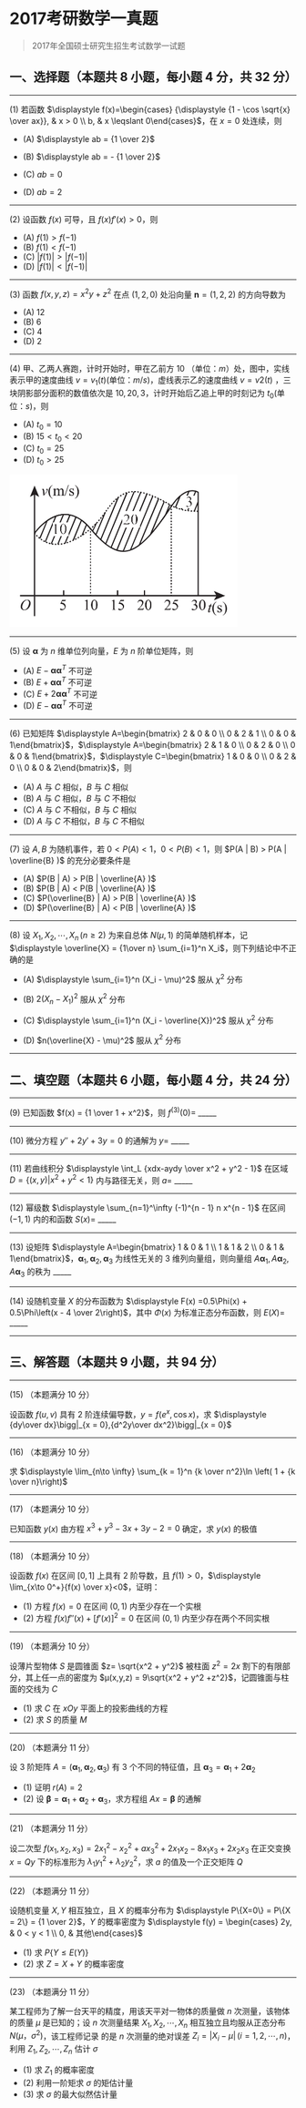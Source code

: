 # 2017考研数学一真题

[annotation]: <id> (24922053-69e8-4bd8-8e51-426237cd619a)
[annotation]: <status> (public)
[annotation]: <create_time> (2021-03-07 11:21:51)
[annotation]: <category> (数学理论)
[annotation]: <tags> (考研数学)
[annotation]: <comments> (true)
[annotation]: <topic> (考研数学一真题)
[annotation]: <index> (-2017)
[annotation]: <url> (http://blog.ccyg.studio/article/24922053-69e8-4bd8-8e51-426237cd619a)

> 2017年全国硕士研究生招生考试数学一试题

## 一、选择题（本题共 8 小题，每小题 4 分，共 32 分）

---

(1) 若函数 $\displaystyle f(x)=\begin{cases} {\displaystyle {1 - \cos \sqrt{x} \over ax}}, & x > 0 \\ b, & x \leqslant 0\end{cases}$，在 $x = 0$ 处连续，则


- (A) $\displaystyle ab = {1 \over 2}$

- (B) $\displaystyle ab = - {1 \over 2}$

- (C) $\displaystyle ab = 0$

- (D) $\displaystyle ab = 2$

---

(2) 设函数 $f(x)$ 可导，且 $f(x)f'(x) > 0$，则

- (A) $f(1) > f(-1)$
- (B) $f(1) < f(-1)$
- (C) $|f(1)| > |f(-1)|$
- (D) $|f(1)| < |f(-1)|$

---

(3) 函数 $f(x, y, z) = x^2y + z^2$ 在点  $(1,2,0)$ 处沿向量 $\boldsymbol{n} = (1,2,2)$ 的方向导数为

- (A) $12$
- (B) $6$
- (C) $4$
- (D) $2$

---

(4) 甲、乙两人赛跑，计时开始时，甲在乙前方 $10$ （单位：$m$）处，图中，实线表示甲的速度曲线 $v = v_1(t)$(单位：$m/s$)，虚线表示乙的速度曲线 $v = v2(t)$ ，三块阴影部分面积的数值依次是 $10,20,3$，计时开始后乙追上甲的时刻记为 $t_0$(单位：$s$)，则


- (A) $t_0 = 10$
- (B) $15 < t_0 <20$
- (C) $t_0 = 25$
- (D) $t_0 > 25$

<img class='ui image' src="./images/2017-1.png" style='max-width: 400px'/>

---

(5) 设 $\boldsymbol{\alpha}$ 为 $n$ 维单位列向量，$E$ 为 $n$ 阶单位矩阵，则

- (A) $E -\boldsymbol{\alpha}\boldsymbol{\alpha}^T$ 不可逆
- (B) $E + \boldsymbol{\alpha}\boldsymbol{\alpha}^T$ 不可逆
- (C) $E + 2\boldsymbol{\alpha}\boldsymbol{\alpha}^T$ 不可逆
- (D) $E - \boldsymbol{\alpha}\boldsymbol{\alpha}^T$ 不可逆

---

(6) 已知矩阵 $\displaystyle A=\begin{bmatrix} 2 & 0 & 0 \\ 0 & 2 & 1 \\ 0 & 0 & 1\end{bmatrix}$，$\displaystyle A=\begin{bmatrix} 2 & 1 & 0 \\ 0 & 2 & 0 \\ 0 & 0 & 1\end{bmatrix}$，$\displaystyle C=\begin{bmatrix} 1 & 0 & 0 \\ 0 & 2 & 0 \\ 0 & 0 & 2\end{bmatrix}$，则

- (A) $A$ 与 $C$ 相似，$B$ 与 $C$ 相似
- (B) $A$ 与 $C$ 相似，$B$ 与 $C$ 不相似
- (C) $A$ 与 $C$ 不相似，$B$ 与 $C$ 相似
- (D) $A$ 与 $C$ 不相似，$B$ 与 $C$ 不相似

---

(7) 设 $A,B$ 为随机事件，若 $0< P(A) <1$，$0<P(B) < 1$，则 $P(A | B) > P(A | \overline{B} )$ 的充分必要条件是

- (A) $P(B | A) > P(B | \overline{A} )$
- (B) $P(B | A) < P(B | \overline{A} )$
- (C) $P(\overline{B} | A) > P(B | \overline{A} )$
- (D) $P(\overline{B} | A) < P(B | \overline{A} )$

---

(8) 设 $X_1,X_2, \cdots, X_n\,(n \geqslant 2)$ 为来自总体 $N(\mu,1)$ 的简单随机样本，记 $\displaystyle \overline{X} = {1\over n} \sum_{i=1}^n X_i$，则下列结论中不正确的是

- (A) $\displaystyle \sum_{i=1}^n (X_i - \mu)^2$ 服从 $\chi^2$ 分布

- (B) $2(X_n -X_1)^2$ 服从 $\chi^2$ 分布

- (C) $\displaystyle \sum_{i=1}^n (X_i - \overline{X})^2$ 服从 $\chi^2$ 分布

- (D) $n(\overline{X} - \mu)^2$ 服从 $\chi^2$ 分布

---

## 二、填空题（本题共 6 小题，每小题 4 分，共 24 分）

---

(9) 已知函数 $f(x) = {1 \over 1 + x^2}$，则 $f^{(3)} (0) =$ \_\_\_\_\_

---

(10) 微分方程 $y'' + 2y'+ 3y =0$ 的通解为 $y=$ \_\_\_\_\_

---

(11) 若曲线积分 $\displaystyle \int_L {xdx-aydy \over x^2 + y^2 - 1}$ 在区域 $D = \{(x, y) | x^2 + y^2 < 1 \}$ 内与路径无关，则 $a=$ \_\_\_\_\_

---

(12) 幂级数 $\displaystyle \sum_{n=1}^\infty (-1)^{n - 1} n x^{n - 1}$ 在区间 $(-1, 1)$ 内的和函数 $S(x)=$ \_\_\_\_\_

---

(13) 设矩阵  $\displaystyle A=\begin{bmatrix} 1 & 0 & 1 \\ 1 & 1 & 2 \\ 0 & 1 & 1\end{bmatrix}$，$\boldsymbol{\alpha}_1,\boldsymbol{\alpha}_2,\boldsymbol{\alpha}_3$ 为线性无关的 $3$ 维列向量组，则向量组 $A\boldsymbol{\alpha}_1,A\boldsymbol{\alpha}_2,A\boldsymbol{\alpha}_3$ 的秩为 \_\_\_\_\_


---

(14) 设随机变量 $X$ 的分布函数为 $\displaystyle F(x) =0.5\Phi(x) + 0.5\Phi\left(x - 4 \over 2\right)$，其中 $\Phi(x)$ 为标准正态分布函数，则 $E(X)=$ \_\_\_\_\_

---

## 三、解答题（本题共 9 小题，共 94 分）

---

(15) （本题满分 10 分）

设函数 $f(u,v)$ 具有 $2$ 阶连续偏导数，$y = f(e^x, \cos x)$，求 $\displaystyle {dy\over dx}\bigg|_{x = 0},{d^2y\over dx^2}\bigg|_{x = 0}$

---

(16) （本题满分 10 分）

求 $\displaystyle \lim_{n\to \infty} \sum_{k = 1}^n {k \over n^2}\ln \left( 1 + {k \over n}\right)$

---

(17) （本题满分 10 分）

已知函数 $y(x)$ 由方程 $x^3 + y^3 - 3x + 3y -2 =0$ 确定，求 $y(x)$ 的极值

---

(18) （本题满分 10 分）

设函数 $f(x)$ 在区间 $[0, 1]$ 上具有 $2$ 阶导数，且 $f(1) > 0$，$\displaystyle \lim_{x\to 0^+}{f(x) \over x}<0$，证明：

- (1) 方程 $f(x) = 0$ 在区间 $(0, 1)$ 内至少存在一个实根
- (2) 方程 $f(x)f''(x) + [f'(x)]^2 = 0$ 在区间 $(0, 1)$ 内至少存在两个不同实根

---

(19) （本题满分 10 分）

设薄片型物体 $S$ 是圆锥面 $z= \sqrt{x^2 + y^2}$ 被柱面 $z^2=2x$ 割下的有限部分，其上任一点的密度为 $μ(x,y,z) = 9\sqrt{x^2 + y^2 +z^2}$，记圆锥面与柱面的交线为 $C$

- (1) 求 $C$ 在 $xOy$ 平面上的投影曲线的方程
- (2) 求 $S$ 的质量 $M$

---

(20) （本题满分 11 分）

设 $3$ 阶矩阵 $A=(\boldsymbol{\alpha}_1,\boldsymbol{\alpha}_2,\boldsymbol{\alpha}_3)$ 有 $3$ 个不同的特征值，且 $\boldsymbol{\alpha}_3 = \boldsymbol{\alpha}_1 + 2\boldsymbol{\alpha}_2$

- (1) 证明 $r(A) = 2$
- (2) 设 $\boldsymbol{\beta} = \boldsymbol{\alpha}_1 + \boldsymbol{\alpha}_2 + \boldsymbol{\alpha}_3$，求方程组 $Ax =\boldsymbol{\beta}$ 的通解

---

(21) （本题满分 11 分）

设二次型 $f(x_1,x_2,x_3) = 2x_1^2 - x_2^2 + ax_3^2 + 2x_1x_2 - 8x_1x_3 + 2x_2x_3$ 在正交变换 $x = Qy$ 下的标准形为 $\lambda_1y_1^2 + \lambda_2y_2^2$，求 $a$ 的值及一个正交矩阵 $Q$

---

(22) （本题满分 11 分）

设随机变量 $X,Y$ 相互独立，且 $X$ 的概率分布为 $\displaystyle P\{X=0\} = P\{X = 2\} = {1 \over 2}$，$Y$ 的概率密度为 $\displaystyle f(y) = \begin{cases} 2y, & 0 < y < 1 \\ 0, & 其他\end{cases}$

- (1) 求 $P\{ Y \leqslant E(Y)\}$
- (2) 求 $Z=X+Y$ 的概率密度

---

(23) （本题满分 11 分）

某工程师为了解一台天平的精度，用该天平对一物体的质量做 $n$ 次测量，该物体的质量 $\mu$ 是已知的；设 $n$ 次测量结果 $X_1,X_2,\cdots,X_n$ 相互独立且均服从正态分布 $N(\mu ，\sigma^2)$，该工程师记录
的是 $n$ 次测量的绝对误差 $Z_i = |X_i - \mu|\,(i=1,2,\cdots,n)$，利用 $Z_1,Z_2,\cdots,Z_n$ 估计 $\sigma$

- (1) 求 $Z_1$ 的概率密度
- (2) 利用一阶矩求 $\sigma$ 的矩估计量
- (3) 求 $\sigma$ 的最大似然估计量